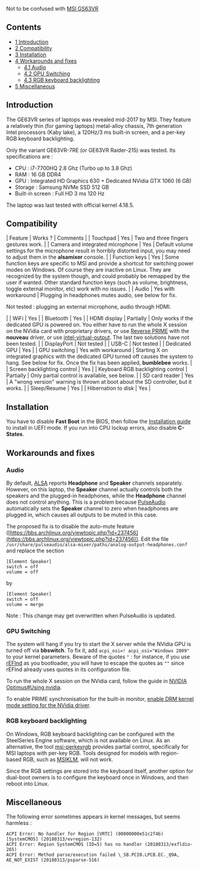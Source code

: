 Not to be confused with [MSI GS63VR](/index.php/MSI_GS63VR "MSI GS63VR")

## Contents

*   [1 Introduction](#Introduction)
*   [2 Compatibility](#Compatibility)
*   [3 Installation](#Installation)
*   [4 Workarounds and fixes](#Workarounds_and_fixes)
    *   [4.1 Audio](#Audio)
    *   [4.2 GPU Switching](#GPU_Switching)
    *   [4.3 RGB keyboard backlighting](#RGB_keyboard_backlighting)
*   [5 Miscellaneous](#Miscellaneous)

## Introduction

The GE63VR series of laptops was revealed mid-2017 by MSI. They feature a relatively thin (for gaming laptops) metal-alloy chassis, 7th generation Intel processors (Kaby lake), a 120Hz/3 ms built-in screen, and a per-key RGB keyboard backlighting.

Only the variant GE63VR-7RE (or GE63VR Raider-215) was tested. Its specifications are :

*   CPU : i7-7700HQ 2.8 Ghz (Turbo up to 3.8 Ghz)
*   RAM : 16 GB DDR4
*   GPU : Integrated HD Graphics 630 + Dedicated NVidia GTX 1060 (6 GB)
*   Storage : Samsung NVMe SSD 512 GB
*   Built-in screen : Full HD 3 ms 120 Hz

The laptop was last tested with official kernel 4.18.5.

## Compatibility

| Feature | Works ? | Comments |
| Touchpad | Yes | Two and three fingers gestures work. |
| Camera and integrated microphone | Yes | Default volume settings for the microphone result in horribly distorted input, you may need to adjust them in the **alsamixer** console. |
| Function keys | Yes | Some function keys are specific to MSI and provide a shortcut for switching power modes on Windows. Of course they are inactive on Linux. They are recognized by the system though, and could probably be remapped by the user if wanted. Other standard function keys (such as volume, brightness, toggle external monitor, etc) work with no issues. |
| Audio | Yes with workaround | Plugging in headphones mutes audio, see below for fix.

Not tested : plugging an external microphone, audio through HDMI.

 |
| WiFi | Yes |
| Bluetooth | Yes |
| HDMI display | Partially | Only works if the dedicated GPU is powered on. You either have to run the whole X session on the NVidia card with proprietary drivers, or use [Reverse PRIME](/index.php/PRIME#Reverse_PRIME "PRIME") with the **nouveau** driver, or use [intel-virtual-output](/index.php/Bumblebee#Output_wired_to_the_NVIDIA_chip "Bumblebee"). The last two solutions have not been tested. |
| DisplayPort | Not tested |
| USB-C | Not tested |
| Dedicated GPU | Yes |
| GPU switching | Yes with workaround | Starting X on integrated graphics with the dedicated GPU turned off causes the system to hang. See below for fix. Once the fix has been applied, **bumblebee** works. |
| Screen backlighting control | Yes |
| Keyboard RGB backlighting control | Partially | Only partial control is available, see below. |
| SD card reader | Yes | A "wrong version" warning is thrown at boot about the SD controller, but it works. |
| Sleep/Resume | Yes |
| Hibernation to disk | Yes |

## Installation

You have to disable **Fast Boot** in the BIOS, then follow the [Installation guide](https://en.wikipedia.org/wiki/Arch_Linux "wikipedia:Arch Linux") to install in UEFI mode. If you run into CPU lockup errors, also disable **C-States**.

## Workarounds and fixes

### Audio

By default, [ALSA](https://en.wikipedia.org/wiki/Arch_Linux "wikipedia:Arch Linux") reports **Headphone** and **Speaker** channels separately. However, on this laptop, the **Speaker** channel actually controls both the speakers and the plugged-in headphones, while the **Headphone** channel does not control anything. This is a problem because [PulseAudio](https://en.wikipedia.org/wiki/Arch_Linux "wikipedia:Arch Linux") automatically sets the **Speaker** channel to zero when headphones are plugged in, which causes all outputs to be muted in this case.

The proposed fix is to disable the auto-mute feature ([https://bbs.archlinux.org/viewtopic.php?id=237456](https://bbs.archlinux.org/viewtopic.php?id=237456)). Edit the file `/usr/share/pulseaudio/alsa-mixer/paths/analog-output-headphones.conf` and replace the section

```
[Element Speaker]
switch = off
volume = off

```

by

```
[Element Speaker]
switch = off
volume = merge

```

Note : This change may get overwritten when PulseAudio is updated.

### GPU Switching

The system will hang if you try to start the X server while the NVidia GPU is turned off via **bbswitch**. To fix it, add `acpi_osi=! acpi_osi="Windows 2009"` to your kernel parameters. Beware of the quotes `"` : for instance, if you use [rEFInd](https://en.wikipedia.org/wiki/Arch_Linux "wikipedia:Arch Linux") as you bootloader, you will have to escape the quotes as `""` since rEFInd already uses quotes in its configuration file.

To run the whole X session on the NVidia card, follow the guide in [NVIDIA Optimus#Using nvidia](/index.php/NVIDIA_Optimus#Using_nvidia "NVIDIA Optimus").

To enable PRIME synchronisation for the built-in monitor, [enable DRM kernel mode setting for the NVidia driver](/index.php/NVIDIA#DRM_kernel_mode_setting "NVIDIA").

### RGB keyboard backlighting

On Windows, RGB keyboard backlighting can be configured with the SteelSeries Engine software, which is not available on Linux. As an alternative, the tool [msi-perkeyrgb](https://github.com/Askannz/msi-perkeyrgb) provides partial control, specifically for MSI laptops with per-key RGB. Tools designed for models with region-based RGB, such as [MSIKLM](https://github.com/Gibtnix/MSIKLM), will not work.

Since the RGB settings are stored into the keyboard itself, another option for dual-boot owners is to configure the keyboard once in Windows, and then reboot into Linux.

## Miscellaneous

The following error sometimes appears in kernel messages, but seems harmless :

```
ACPI Error: No handler for Region [VRTC] (00000000e51c2f4b) [SystemCMOS] (20180313/evregion-132)
ACPI Error: Region SystemCMOS (ID=5) has no handler (20180313/exfldio-265)
ACPI Error: Method parse/execution failed \_SB.PCI0.LPCB.EC._Q9A, AE_NOT_EXIST (20180313/psparse-516)

```